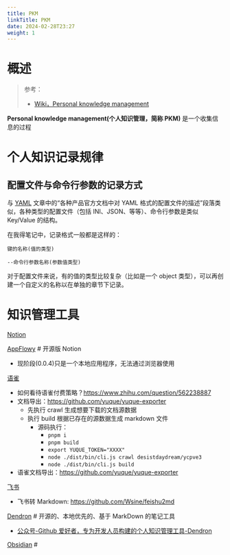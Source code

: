 ```yaml
---
title: PKM
linkTitle: PKM
date: 2024-02-28T23:27
weight: 1
---
```


# 概述

> 参考：
> 
> - [Wiki，Personal knowledge management](https://en.wikipedia.org/wiki/Personal_knowledge_management)

**Personal knowledge management(个人知识管理，简称 PKM)** 是一个收集信息的过程

# 个人知识记录规律

## 配置文件与命令行参数的记录方式

与 [YAML](/docs/2.编程/无法分类的语言/YAML.md) 文章中的“各种产品官方文档中对 YAML 格式的配置文件的描述”段落类似，各种类型的配置文件（包括 INI、JSON、等等）、命令行参数是类似 Key/Value 的结构。

在我得笔记中，记录格式一般都是这样的：

`键的名称(值的类型)`

`--命令行参数名称(参数值类型)`

对于配置文件来说，有的值的类型比较复杂（比如是一个 object 类型），可以再创建一个自定义的名称以在单独的章节下记录。

# 知识管理工具

[Notion](https://www.notion.so/)

[AppFlowy](https://github.com/AppFlowy-IO/AppFlowy) # 开源版 Notion

- 现阶段(0.0.4)只是一个本地应用程序，无法通过浏览器使用

[语雀](https://www.yuque.com/)

- 如何看待语雀付费策略？<https://www.zhihu.com/question/562238887>
- 文档导出：<https://github.com/yuque/yuque-exporter>
  - 先执行 crawl 生成想要下载的文档源数据
  - 执行 build 根据已存在的源数据生成 markdown 文件
    - 源码执行：
      - `pnpm i`
      - `pnpm build`
      - `export YUQUE_TOKEN="XXXX"`
      - `node ./dist/bin/cli.js crawl desistdaydream/ycpve3`
      - `node ./dist/bin/cli.js build`
- 语雀文档导出：<https://github.com/yuque/yuque-exporter>

[飞书](https://www.feishu.cn/product/docs)

- 飞书转 Markdown: https://github.com/Wsine/feishu2md

[Dendron](https://github.com/dendronhq/dendron) # 开源的、本地优先的、基于 MarkDown 的笔记工具

- [公众号-Github 爱好者，专为开发人员构建的个人知识管理工具-Dendron](https://mp.weixin.qq.com/s/HbM93O49aOgW6w_ZX9lzlA)

[Obsidian](https://obsidian.md/) # 
